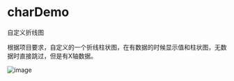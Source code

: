 # charDemo
自定义折线图

根据项目要求，自定义的一个折线柱状图，在有数据的时候显示值和柱状图，无数据时直接跳过，但是有X轴数据。



 ![image](https://github.com/tldxdy/charDemo/raw/master/img_1.jpg)